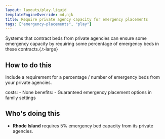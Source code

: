 ```yaml
---
layout: layouts/play.liquid
templateEngineOverride: md,njk
title: Require private agency capacity for emergency placements
tags: ["emergency-placements", "play"]
---
```


Systems that contract beds from private agencies can ensure some emergency capacity by requiring some percentage of emergency beds in these contracts.{.t-large}

## How to do this

Include a requirement for a percentage / number of emergency beds from your private agencies.

  costs:
    - None
  benefits:
    - Guaranteed emergency placement options in family settings

## Who's doing this

* **Rhode Island** requires 5% emergency bed capacity from its private agencies.